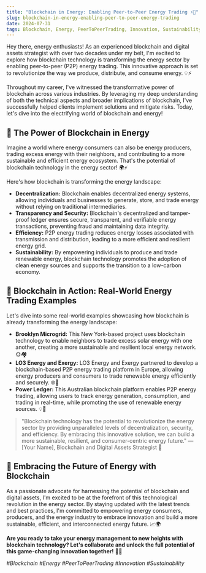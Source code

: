 ```yaml
---
title: "Blockchain in Energy: Enabling Peer-to-Peer Energy Trading ⚡🔗"
slug: blockchain-in-energy-enabling-peer-to-peer-energy-trading
date: 2024-07-31
tags: Blockchain, Energy, PeerToPeerTrading, Innovation, Sustainability
---
```


Hey there, energy enthusiasts! As an experienced blockchain and digital assets strategist with over two decades under my belt, I'm excited to explore how blockchain technology is transforming the energy sector by enabling peer-to-peer (P2P) energy trading. This innovative approach is set to revolutionize the way we produce, distribute, and consume energy. 💡⚡

Throughout my career, I've witnessed the transformative power of blockchain across various industries. By leveraging my deep understanding of both the technical aspects and broader implications of blockchain, I've successfully helped clients implement solutions and mitigate risks. Today, let's dive into the electrifying world of blockchain and energy!

## 🤔 The Power of Blockchain in Energy

Imagine a world where energy consumers can also be energy producers, trading excess energy with their neighbors, and contributing to a more sustainable and efficient energy ecosystem. That's the potential of blockchain technology in the energy sector! 🌍⚡

Here's how blockchain is transforming the energy landscape:

- **Decentralization:** Blockchain enables decentralized energy systems, allowing individuals and businesses to generate, store, and trade energy without relying on traditional intermediaries.
- **Transparency and Security:** Blockchain's decentralized and tamper-proof ledger ensures secure, transparent, and verifiable energy transactions, preventing fraud and maintaining data integrity.
- **Efficiency:** P2P energy trading reduces energy losses associated with transmission and distribution, leading to a more efficient and resilient energy grid.
- **Sustainability:** By empowering individuals to produce and trade renewable energy, blockchain technology promotes the adoption of clean energy sources and supports the transition to a low-carbon economy.

## 🌟 Blockchain in Action: Real-World Energy Trading Examples

Let's dive into some real-world examples showcasing how blockchain is already transforming the energy landscape:

- **Brooklyn Microgrid:** This New York-based project uses blockchain technology to enable neighbors to trade excess solar energy with one another, creating a more sustainable and resilient local energy network. 🌞🏘️
- **LO3 Energy and Exergy:** LO3 Energy and Exergy partnered to develop a blockchain-based P2P energy trading platform in Europe, allowing energy producers and consumers to trade renewable energy efficiently and securely. 🌐🔋
- **Power Ledger:** This Australian blockchain platform enables P2P energy trading, allowing users to track energy generation, consumption, and trading in real-time, while promoting the use of renewable energy sources. 💡🔄

> "Blockchain technology has the potential to revolutionize the energy sector by providing unparalleled levels of decentralization, security, and efficiency. By embracing this innovative solution, we can build a more sustainable, resilient, and consumer-centric energy future." —[Your Name], Blockchain and Digital Assets Strategist 🚀

## 🚀 Embracing the Future of Energy with Blockchain

As a passionate advocate for harnessing the potential of blockchain and digital assets, I'm excited to be at the forefront of this technological revolution in the energy sector. By staying updated with the latest trends and best practices, I'm committed to empowering energy consumers, producers, and the energy industry to embrace innovation and build a more sustainable, efficient, and interconnected energy future. 📈🌍

**Are you ready to take your energy management to new heights with blockchain technology? Let's collaborate and unlock the full potential of this game-changing innovation together!** 🤝💡

*#Blockchain #Energy #PeerToPeerTrading #Innovation #Sustainability*
